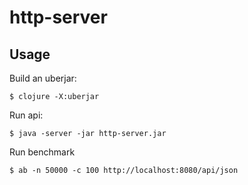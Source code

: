 # http-server


## Usage

Build an uberjar:

    $ clojure -X:uberjar

Run api:

    $ java -server -jar http-server.jar

Run benchmark

    $ ab -n 50000 -c 100 http://localhost:8080/api/json
